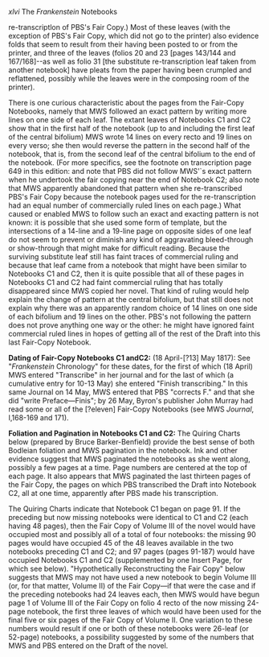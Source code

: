 *xlvi* The *Frankenstein* Notebooks

re-transcriptlon of PBS's Fair Copy.) Most of these leaves (with the
exception of PBS's Fair Copy, which did not go to the printer) also
evidence folds that seem to result from their having been posted to or
from the printer, and three of the leaves (folios 20 and 23 [pages
143/144 and 167/168]--as well as folio 31 [the substitute
re-transcription leaf taken from another notebook] have pleats from the
paper having been crumpled and reflattened, possibly while the leaves
were in the composing room of the printer).

There is one curious characteristic about the pages from the Fair-Copy
Notebooks, namely that MWS followed an exact pattern by writing more
lines on one side of each leaf. The extant leaves of Notebooks C1 and C2
show that in the first half of the notebook (up to and including the
first leaf of the central bifolium) MWS wrote 14 lines on every recto
and 19 lines on every verso; she then would reverse the pattern in the
second half of the notebook, that is, from the second leaf of the
central bifolium to the end of the notebook. (For more specifics, see
the footnote on transcription page 649 in this edition: and note that
PBS did not follow MWS'\`s exact pattern when he undertook the fair
copying near the end of Notebook C2; also note that MWS apparently
abandoned that pattern when she re-transcribed PBS's Fair Copy because
the notebook pages used for the re-transcription had an equal number of
commercially ruled lines on each page.) What caused or enabled MWS to
follow such an exact and exacting pattern is not known: it is possible
that she used some form of template, but the intersections of a 14-line
and a 19-line page on opposite sides of one leaf do not seem to prevent
or diminish any kind of aggravating bleed-through or show-through that
might make for difficult reading. Because the surviving substitute leaf
still has faint traces of commercial ruling and because that leaf came
from a notebook that might have been similar to Notebooks C1 and C2,
then it is quite possible that all of these pages in Notebooks C1 and C2
had faint commercial ruling that has totally disappeared since MWS
copied her novel. That kind of ruling would help explain the change of
pattern at the central bifolium, but that still does not explain why
there was an apparently random choice of 14 lines on one side of each
bifolium and 19 lines on the other. PBS's not following the pattern does
not prove anything one way or the other: he might have ignored faint
commercial ruled lines in hopes of getting all of the rest of the Draft
into this last Fair-Copy Notebook.

**Dating of Fair-Copy Notebooks C1 andC2:** (18 April-[?13] May 1817):
See "*Frankenstein* Chronology" for these dates, for the first of which
(18 April) MWS entered "Transcribe" in her journal and for the last of
which (a cumulative entry for 10-13 May) she entered "Finish
transcribing." In this same Journal on 14 May, MWS entered that PBS
"corrects F." and that she did "write Preface—Finis"; by 26 May, Byron's
publisher John Murray had read some or all of the [?eleven] Fair-Copy
Notebooks (see MWS *Journal*, I,168-169 and 171).

**Foliation and Pagination in Notebooks C1 and C2:** The Quiring Charts
below (prepared by Bruce Barker-Benfield) provide the best sense of both
Bodleian foliation and MWS pagination in the notebook. Ink and other
evidence suggest that MWS paginated the notebooks as she went along,
possibly a few pages at a time. Page numbers are centered at the top of
each page. It also appears that MWS paginated the last thirteen pages of
the Fair Copy, the pages on which PBS transcribed the Draft into
Notebook C2, all at one time, apparently after PBS made his
transcription.

The Quiring Charts indicate that Notebook C1 began on page 91. If the
preceding but now missing notebooks were identical to C1 and C2 (each
having 48 pages), then the Fair Copy of Volume III of the novel would
have occupied most and possibly all of a total of four notebooks: the
missing 90 pages would have occupied 45 of the 48 leaves available in
the two notebooks preceding C1 and C2; and 97 pages (pages 91-187) would
have occupied Notebooks C1 and C2 (supplemented by one Insert Page, for
which see below). "Hypothetically Reconstructing the Fair Copy" below
suggests that MWS may not have used a new notebook to begin Volume III
(or, for that matter, Volume II) of the Fair Copy—if that were the case
and if the preceding notebooks had 24 leaves each, then MWS would have
begun page 1 of Volume III of the Fair Copy on folio 4 recto of the now
missing 24-page notebook, the first three leaves of which would have
been used for the final five or six pages of the Fair Copy of Volume II.
One variation to these numbers would result if one or both of these
notebooks were 26-leaf (or 52-page) notebooks, a possibility suggested
by some of the numbers that MWS and PBS entered on the Draft of the
novel.


